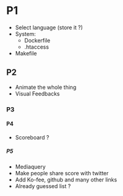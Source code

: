 # P1
- Select language (store it ?)
- System:
    - Dockerfile
    - .htaccess
- Makefile

## P2
- Animate the whole thing
- Visual Feedbacks

### P3

#### P4
- Scoreboard ?

##### P5
- Mediaquery
- Make people share score with twitter
- Add Ko-fee, github and many other links
- Already guessed list ?
